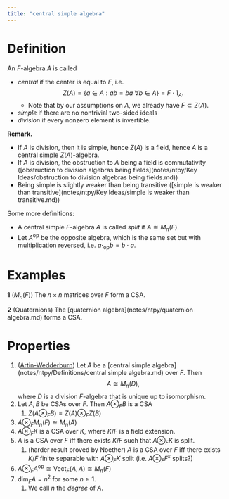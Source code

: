 ```yaml
---
title: "central simple algebra"
---
```


# Definition
An $F$-algebra $A$ is called
- *central* if the center is equal to $F$, i.e. $$Z(A)=\{a\in A:ab=ba\ \forall b\in A\} = F\cdot 1_A.$$
	- Note that by our assumptions on $A$, we already have $F\subset Z(A)$.
- *simple* if there are no nontrivial two-sided ideals
- *division* if every nonzero element is invertible.

**Remark.** 
- If $A$ is division, then it is simple, hence $Z(A)$ is a field, hence $A$ is a central simple $Z(A)$-algebra.
- If $A$ is division, the obstruction to $A$ being a field is commutativity ([obstruction to division algebras being fields](notes/ntpy/Key Ideas/obstruction to division algebras being fields.md))
- Being simple is slightly weaker than being transitive ([simple is weaker than transitive](notes/ntpy/Key Ideas/simple is weaker than transitive.md))

Some more definitions:
- A central simple $F$-algebra $A$ is called *split* if $A\cong M_n(F)$.
- Let $A^{\text{op}}$ be the opposite algebra, which is the same set but with multiplication reversed, i.e. $a\cdot_{\text{op}}b=b\cdot a$.

# Examples
**1** ($M_n(F)$)
The $n\times n$ matrices over $F$ form a CSA.

**2** (Quaternions)
The [quaternion algebra](notes/ntpy/quaternion algebra.md) forms a CSA.

# Properties
1. ([Artin-Wedderburn](notes/ntpy/Artin-Wedderburn.md)) Let $A$ be a [central simple algebra](notes/ntpy/Definitions/central simple algebra.md) over $F$. Then
$$A\cong M_n(D),$$ where $D$ is a division $F$-algebra that is unique up to isomorphism.
2. Let $A,B$ be CSAs over $F$. Then $A\otimes_F B$ is a CSA
	1. $Z(A\otimes_F B)=Z(A)\otimes_F Z(B)$
3. $A\otimes_F M_n(F)\cong M_n(A)$
4. $A\otimes_F K$ is a CSA over $K$, where $K/F$ is a field extension.
5. $A$ is a CSA over $F$ iff there exists $K/F$ such that $A\otimes_F K$ is split.
	1. (harder result proved by Noether) $A$ is a CSA over $F$ iff there exists $K/F$ finite separable with $A\otimes_F K$ split (i.e. $A\otimes_F F^s$ splits?)
6. $A\otimes_F A^{\text{op}}\cong \text{Vect}_F(A,A)\cong M_n(F)$ 
7. $\text{dim}_FA=n^2$ for some $n\geq 1$.
	1. We call $n$ the *degree* of $A$.




